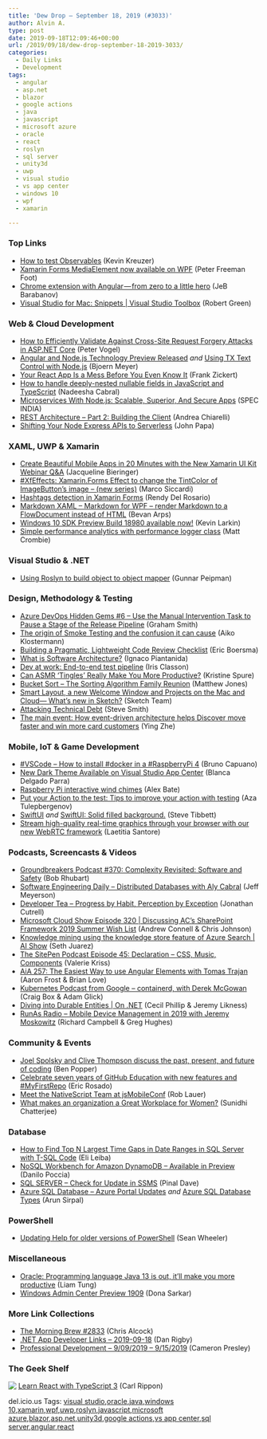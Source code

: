 ```yaml
---
title: 'Dew Drop – September 18, 2019 (#3033)'
author: Alvin A.
type: post
date: 2019-09-18T12:09:46+00:00
url: /2019/09/18/dew-drop-september-18-2019-3033/
categories:
  - Daily Links
  - Development
tags:
  - angular
  - asp.net
  - blazor
  - google actions
  - java
  - javascript
  - microsoft azure
  - oracle
  - react
  - roslyn
  - sql server
  - unity3d
  - uwp
  - visual studio
  - vs app center
  - windows 10
  - wpf
  - xamarin

---
```

### <a name="top"></a>Top Links

  * <a href="https://blog.angularindepth.com/how-to-test-observables-a00038c7faad?source=rss----e5ed704095b---4" target="_blank" rel="noopener noreferrer">How to test Observables</a> (Kevin Kreuzer)
  * <a href="http://feedproxy.google.com/~r/PeterFoot/~3/arTqV6VI9Xg/" target="_blank" rel="noopener noreferrer">Xamarin Forms MediaElement now available on WPF</a> (Peter Freeman Foot)
  * <a href="https://blog.angularindepth.com/chrome-extension-with-angular-why-and-how-778200b87575?source=rss----e5ed704095b---4" target="_blank" rel="noopener noreferrer">Chrome extension with Angular — from zero to a little hero</a> (JeB Barabanov)
  * <a href="https://channel9.msdn.com/Shows/Visual-Studio-Toolbox/Visual-Studio-for-Mac-Snippets?WT.mc_id=DX_MVP4025064" target="_blank" rel="noopener noreferrer">Visual Studio for Mac: Snippets | Visual Studio Toolbox</a> (Robert Green)



### <a name="web"></a>Web & Cloud Development

  * <a href="https://visualstudiomagazine.com/blogs/tool-tracker/2019/09/csrf-validating.aspx" target="_blank" rel="noopener noreferrer">How to Efficiently Validate Against Cross-Site Request Forgery Attacks in ASP.NET Core</a> (Peter Vogel)
  * <a href="https://www.textcontrol.com/blog/2019/09/17/angular-and-nodejs-technology-preview-released/" target="_blank" rel="noopener noreferrer">Angular and Node.js Technology Preview Released</a> _and_ <a href="https://www.textcontrol.com/blog/2019/09/18/using-tx-text-control-with-node-js/" target="_blank" rel="noopener noreferrer">Using TX Text Control with Node.js</a> (Bjoern Meyer)
  * <a href="https://codeburst.io/your-react-app-is-a-mess-before-you-even-know-it-6575d13f2e51?source=rss----61061eb0c96b---4" target="_blank" rel="noopener noreferrer">Your React App Is a Mess Before You Even Know It</a> (Frank Zickert)
  * <a href="https://codeburst.io/how-to-handle-deeply-nested-nullable-fields-in-javascript-and-typescript-5ef3f38c92d9?source=rss----61061eb0c96b---4" target="_blank" rel="noopener noreferrer">How to handle deeply-nested nullable fields in JavaScript and TypeScript</a> (Nadeesha Cabral)
  * <a href="https://codeburst.io/microservices-with-node-js-scalable-superior-and-secure-apps-4451a1703c7b?source=rss----61061eb0c96b---4" target="_blank" rel="noopener noreferrer">Microservices With Node.js: Scalable, Superior, And Secure Apps</a> (SPEC INDIA)
  * <a href="https://auth0.com/blog/rest-architecture-part-2-building-client/" target="_blank" rel="noopener noreferrer">REST Architecture &#8211; Part 2: Building the Client</a> (Andrea Chiarelli)
  * <a href="https://johnpapa.net/shifting-your-node-express-apis-to-serverless/" target="_blank" rel="noopener noreferrer">Shifting Your Node Express APIs to Serverless</a> (John Papa)



### <a name="silverlight"></a>XAML, UWP & Xamarin

  * <a href="https://www.syncfusion.com/blogs/post/create-beautiful-mobile-apps-in-20-minutes-with-the-new-xamarin-ui-kit-webinar-qa.aspx" target="_blank" rel="noopener noreferrer">Create Beautiful Mobile Apps in 20 Minutes with the New Xamarin UI Kit Webinar Q&A</a> (Jacqueline Bieringer)
  * <a href="https://msicc.net/xfeffects-xamarin-forms-effect-to-change-the-tint-color-of-imagebuttons-image-new-series/" target="_blank" rel="noopener noreferrer">#XfEffects: Xamarin.Forms Effect to change the TintColor of ImageButton’s image – (new series)</a> (Marco Siccardi)
  * <a href="https://www.xamboy.com/2019/09/17/hashtags-detection-in-xamarin-forms/" target="_blank" rel="noopener noreferrer">Hashtags detection in Xamarin Forms</a> (Rendy Del Rosario)
  * <a href="https://github.com/theunrepentantgeek/Markdown.XAML" target="_blank" rel="noopener noreferrer">Markdown XAML &#8211; Markdown for WPF &#8211; render Markdown to a FlowDocument instead of HTML</a> (Bevan Arps)
  * <a href="https://blogs.windows.com/windowsdeveloper/2019/09/17/windows-10-sdk-preview-build-18980-available-now/?WT.mc_id=DX_MVP4025064" target="_blank" rel="noopener noreferrer">Windows 10 SDK Preview Build 18980 available now!</a> (Kevin Larkin)
  * <a href="https://xamarinhowto.com/simple-performance-analytics-with-performance-logger-class/?utm_source=rss&utm_medium=rss&utm_campaign=simple-performance-analytics-with-performance-logger-class" target="_blank" rel="noopener noreferrer">Simple performance analytics with performance logger class</a> (Matt Crombie)



### <a name="dotnet"></a>Visual Studio & .NET

  * <a href="https://gunnarpeipman.com/using-roslyn-to-build-object-to-object-mapper/" target="_blank" rel="noopener noreferrer">Using Roslyn to build object to object mapper</a> (Gunnar Peipman)



### <a name="design"></a>Design, Methodology & Testing

  * <a href="https://pleasereleaseme.net/azure-devops-hidden-gems-6-use-the-manual-intervention-task-to-pause-a-stage-of-the-release-pipeline/" target="_blank" rel="noopener noreferrer">Azure DevOps Hidden Gems #6 – Use the Manual Intervention Task to Pause a Stage of the Release Pipeline</a> (Graham Smith)
  * <a href="https://www.thoughtworks.com/insights/blog/origin-smoke-testing-and-confusion-it-can-cause" target="_blank" rel="noopener noreferrer">The origin of Smoke Testing and the confusion it can cause</a> (Aiko Klostermann)
  * <a href="http://feedproxy.google.com/~r/SubMain/~3/XnVX_K6c0mI/" target="_blank" rel="noopener noreferrer">Building a Pragmatic, Lightweight Code Review Checklist</a> (Eric Boersma)
  * <a href="https://8thlight.com/blog/ignacio-piantanida/2019/09/17/software-architecture.html" target="_blank" rel="noopener noreferrer">What is Software Architecture?</a> (Ignaco Piantanida)
  * <a href="http://irisclasson.com/2019/09/17/dev-at-work-end-to-end-test-pipeline/" target="_blank" rel="noopener noreferrer">Dev at work: End-to-end test pipeline</a> (Iris Classon)
  * <a href="https://blog.trello.com/asmr-productivity" target="_blank" rel="noopener noreferrer">Can ASMR &#8216;Tingles&#8217; Really Make You More Productive?</a> (Kristine Spure)
  * <a href="http://feedproxy.google.com/~r/ExceptionNotFound/~3/YQj-59xb_IE/" target="_blank" rel="noopener noreferrer">Bucket Sort &#8211; The Sorting Algorithm Family Reunion</a> (Matthew Jones)
  * <a href="https://blog.sketchapp.com/smart-layout-a-new-welcome-window-and-projects-on-the-mac-and-cloud-whats-new-in-sketch-9c1721a2cd3b?source=rss----b5d7e5c9bd3a---4" target="_blank" rel="noopener noreferrer">Smart Layout, a new Welcome Window and Projects on the Mac and Cloud— What’s new in Sketch?</a> (Sketch Team)
  * <a href="https://ardalis.com/attacking-technical-debt" target="_blank" rel="noopener noreferrer">Attacking Technical Debt</a> (Steve Smith)
  * <a href="https://content.pivotal.io/home-page/how-event-driven-architecture-helps-discover-move-faster-and-win-more-card-customers" target="_blank" rel="noopener noreferrer">The main event: How event-driven architecture helps Discover move faster and win more card customers</a> (Ying Zhe)



### <a name="mobile"></a>Mobile, IoT & Game Development

  * <a href="http://feedproxy.google.com/~r/elbruno/~3/_B620O7ZdD4/" target="_blank" rel="noopener noreferrer">#VSCode – How to install #docker in a #RaspberryPi 4</a> (Bruno Capuano)
  * <a href="https://devblogs.microsoft.com/appcenter/new-dark-theme-available-on-visual-studio-app-center/" target="_blank" rel="noopener noreferrer">New Dark Theme Available on Visual Studio App Center</a> (Blanca Delgado Parra)
  * <a href="https://www.raspberrypi.org/blog/interactive-wind-chimes/" target="_blank" rel="noopener noreferrer">Raspberry Pi interactive wind chimes</a> (Alex Bate)
  * <a href="https://medium.com/google-developers/put-your-action-to-the-test-tips-to-improve-your-action-with-testing-8f5685af22d?source=rss----2e5ce7f173a5---4" target="_blank" rel="noopener noreferrer">Put your Action to the test: Tips to improve your action with testing</a> (Aza Tulepbergenov)
  * <a href="http://feedproxy.google.com/~r/stevex-blog/~3/C-XUBFNpIFg/" target="_blank" rel="noopener noreferrer">SwiftUI</a> _and_ <a href="http://feedproxy.google.com/~r/stevex-blog/~3/Oez5KP6trTI/" target="_blank" rel="noopener noreferrer">SwiftUI: Solid filled background.</a> (Steve Tibbett)
  * <a href="https://blogs.unity3d.com/2019/09/17/stream-high-quality-real-time-graphics-through-your-browser-with-our-new-webrtc-framework/" target="_blank" rel="noopener noreferrer">Stream high-quality real-time graphics through your browser with our new WebRTC framework</a> (Laetitia Santore)



### <a name="podcasts"></a>Podcasts, Screencasts & Videos

  * <a href="https://blogs.oracle.com/developers/podcast-370-complexity-revisited-software-and-safety" target="_blank" rel="noopener noreferrer">Groundbreakers Podcast #370: Complexity Revisited: Software and Safety</a> (Bob Rhubart)
  * <a href="http://softwareengineeringdaily.com/2019/09/18/distributed-databases-with-aly-cabral/" target="_blank" rel="noopener noreferrer">Software Engineering Daily &#8211; Distributed Databases with Aly Cabral</a> (Jeff Meyerson)
  * <a href="http://developertea.simplecast.fm/d0491e69" target="_blank" rel="noopener noreferrer">Developer Tea &#8211; Progress by Habit, Perception by Exception</a> (Jonathan Cutrell)
  * <a href="http://feeds.microsoftcloudshow.com/~r/microsoftcloudshowepisodes/~3/b9UVhLUQ8WQ/" target="_blank" rel="noopener noreferrer">Microsoft Cloud Show Episode 320 | Discussing AC&#8217;s SharePoint Framework 2019 Summer Wish List</a> (Andrew Connell & Chris Johnson)
  * <a href="https://channel9.msdn.com/Shows/AI-Show/Knowledge-mining-using-the-knowledge-store-feature-of-Azure-Search?WT.mc_id=DX_MVP4025064" target="_blank" rel="noopener noreferrer">Knowledge mining using the knowledge store feature of Azure Search | AI Show</a> (Seth Juarez)
  * <a href="https://www.sitepen.com/blog/episode-45-declaration-css-music-components/" target="_blank" rel="noopener noreferrer">The SitePen Podcast Episode 45: Declaration – CSS, Music, Components</a> (Valerie Kriss)
  * <a href="https://devchat.tv/adv-in-angular/aia-257-the-easiest-way-to-use-angular-elements-with-tomas-trajan" target="_blank" rel="noopener noreferrer">AiA 257: The Easiest Way to use Angular Elements with Tomas Trajan</a> (Aaron Frost & Brian Love)
  * <a href="https://kubernetespodcast.com/episode/071-containerd/" target="_blank" rel="noopener noreferrer">Kubernetes Podcast from Google &#8211; containerd, with Derek McGowan</a> (Craig Box & Adam Glick)
  * <a href="https://channel9.msdn.com/Shows/On-NET/Diving-into-Durable-Entities?WT.mc_id=DX_MVP4025064" target="_blank" rel="noopener noreferrer">Diving into Durable Entities | On .NET</a> (Cecil Phillip & Jeremy Likness)
  * <a href="http://feedproxy.google.com/~r/RunaAsRadioWma/~3/8h2me6Ooja0/default.aspx" target="_blank" rel="noopener noreferrer">RunAs Radio &#8211; Mobile Device Management in 2019 with Jeremy Moskowitz</a> (Richard Campbell & Greg Hughes)



### <a name="events"></a>Community & Events

  * <a href="https://stackoverflow.blog/2019/09/17/joel-spolsky-clive-thompson-discuss-coders-software-programming/" target="_blank" rel="noopener noreferrer">Joel Spolsky and Clive Thompson discuss the past, present, and future of coding</a> (Ben Popper)
  * <a href="https://github.blog/2019-09-17-celebrate-seven-years-of-github-education/" target="_blank" rel="noopener noreferrer">Celebrate seven years of GitHub Education with new features and #MyFirstRepo</a> (Eric Rosado)
  * <a href="https://www.nativescript.org/blog/meet-the-nativescript-team-at-jsmobileconf" target="_blank" rel="noopener noreferrer">Meet the NativeScript Team at jsMobileConf</a> (Rob Lauer)
  * <a href="http://blogs.quovantis.com/what-makes-an-organization-a-great-workplace-for-women/" target="_blank" rel="noopener noreferrer">What makes an organization a Great Workplace for Women?</a> (Sunidhi Chatterjee)



### <a name="sql"></a>Database

  * <a href="http://feedproxy.google.com/~r/MSSQLTips-LatestSqlServerTips/~3/dno-vaH80sk/" target="_blank" rel="noopener noreferrer">How to Find Top N Largest Time Gaps in Date Ranges in SQL Server with T-SQL Code</a> (Eli Leiba)
  * <a href="http://feedproxy.google.com/~r/AmazonWebServicesBlog/~3/kwnZPRx7PDM/" target="_blank" rel="noopener noreferrer">NoSQL Workbench for Amazon DynamoDB – Available in Preview</a> (Danilo Poccia)
  * <a href="https://blog.sqlauthority.com/2019/09/18/sql-server-check-for-update-in-ssms/" target="_blank" rel="noopener noreferrer">SQL SERVER – Check for Update in SSMS</a> (Pinal Dave)
  * <a href="https://blobeater.blog/2019/09/17/azure-sql-database-azure-portal-updates/" target="_blank" rel="noopener noreferrer">Azure SQL Database – Azure Portal Updates</a> _and_ <a href="https://blobeater.blog/2019/09/17/azure-sql-database-types/" target="_blank" rel="noopener noreferrer">Azure SQL Database Types</a> (Arun Sirpal)



### <a name="ps"></a>PowerShell

  * <a href="https://devblogs.microsoft.com/powershell/updating-help-for-older-versions-of-powershell/" target="_blank" rel="noopener noreferrer">Updating Help for older versions of PowerShell</a> (Sean Wheeler)



### <a name="misc"></a>Miscellaneous

  * <a href="https://www.zdnet.com/article/oracle-programming-language-java-13-is-out-itll-make-you-more-productive/#ftag=RSSbaffb68" target="_blank" rel="noopener noreferrer">Oracle: Programming language Java 13 is out, it&#8217;ll make you more productive</a> (Liam Tung)
  * <a href="https://blogs.windows.com/windowsexperience/2019/09/17/windows-admin-center-preview-1909/?WT.mc_id=DX_MVP4025064" target="_blank" rel="noopener noreferrer">Windows Admin Center Preview 1909</a> (Dona Sarkar)



### <a name="links"></a>More Link Collections

  * <a href="http://feedproxy.google.com/~r/ReflectivePerspective/~3/gN2cRRiUDKg/" target="_blank" rel="noopener noreferrer">The Morning Brew #2833</a> (Chris Alcock)
  * <a href="https://links.danrigby.com/2019/09/app-developer-links-2019-09-18/" target="_blank" rel="noopener noreferrer">.NET App Developer Links &#8211; 2019-09-18</a> (Dan Rigby)
  * <a href="http://blog.thesoftwarementor.com/2019/09/17/professional-development-9-09-2019-9-15-2019/" target="_blank" rel="noopener noreferrer">Professional Development – 9/09/2019 – 9/15/2019</a> (Cameron Presley)



### <a name="shelf"></a>The Geek Shelf

<a href="https://www.amazon.com/Learn-React-TypeScript-Beginners-development-ebook/dp/B07L1MBHK7/?tag=amavin-20" target="_blank" rel="noopener noreferrer"><img decoding="async" align="left" style="margin: 0px 0px 10px; border: 0px currentcolor; border-image: none; float: left; display: inline; background-image: none;" src="https://m.media-amazon.com/images/I/81eTTm2R22L._AC_UY218_.jpg" border="0" /></a>&nbsp;<a href="https://www.amazon.com/Learn-React-TypeScript-Beginners-development-ebook/dp/B07L1MBHK7/?tag=amavin-20" target="_blank" rel="noopener noreferrer">Learn React with TypeScript 3</a> (Carl Rippon)











<div class="wlWriterEditableSmartContent" id="scid:77ECF5F8-D252-44F5-B4EB-D463C5396A79:9b2d544c-dd63-4087-97d5-12d9178303c9" style="margin: 0px; padding: 0px; float: none; display: inline;">
  del.icio.us Tags: <a href="http://del.icio.us/popular/visual+studio" rel="tag">visual studio</a>,<a href="http://del.icio.us/popular/oracle" rel="tag">oracle</a>,<a href="http://del.icio.us/popular/java" rel="tag">java</a>,<a href="http://del.icio.us/popular/windows+10" rel="tag">windows 10</a>,<a href="http://del.icio.us/popular/xamarin" rel="tag">xamarin</a>,<a href="http://del.icio.us/popular/wpf" rel="tag">wpf</a>,<a href="http://del.icio.us/popular/uwp" rel="tag">uwp</a>,<a href="http://del.icio.us/popular/roslyn" rel="tag">roslyn</a>,<a href="http://del.icio.us/popular/javascript" rel="tag">javascript</a>,<a href="http://del.icio.us/popular/microsoft+azure" rel="tag">microsoft azure</a>,<a href="http://del.icio.us/popular/blazor" rel="tag">blazor</a>,<a href="http://del.icio.us/popular/asp.net" rel="tag">asp.net</a>,<a href="http://del.icio.us/popular/unity3d" rel="tag">unity3d</a>,<a href="http://del.icio.us/popular/google+actions" rel="tag">google actions</a>,<a href="http://del.icio.us/popular/vs+app+center" rel="tag">vs app center</a>,<a href="http://del.icio.us/popular/sql+server" rel="tag">sql server</a>,<a href="http://del.icio.us/popular/angular" rel="tag">angular</a>,<a href="http://del.icio.us/popular/react" rel="tag">react</a>
</div>